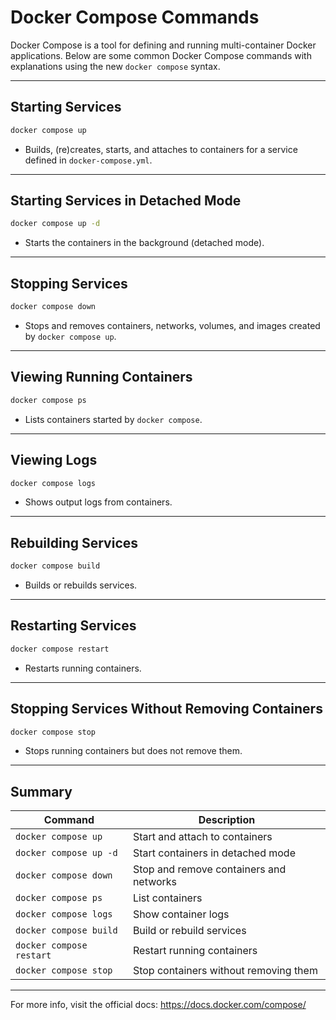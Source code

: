 # Docker Compose Commands

Docker Compose is a tool for defining and running multi-container Docker applications. Below are some common Docker
Compose commands with explanations using the new `docker compose` syntax.

---

## Starting Services

```bash
docker compose up
```

- Builds, (re)creates, starts, and attaches to containers for a service defined in `docker-compose.yml`.

---

## Starting Services in Detached Mode

```bash
docker compose up -d
```

- Starts the containers in the background (detached mode).

---

## Stopping Services

```bash
docker compose down
```

- Stops and removes containers, networks, volumes, and images created by `docker compose up`.

---

## Viewing Running Containers

```bash
docker compose ps
```

- Lists containers started by `docker compose`.

---

## Viewing Logs

```bash
docker compose logs
```

- Shows output logs from containers.

---

## Rebuilding Services

```bash
docker compose build
```

- Builds or rebuilds services.

---

## Restarting Services

```bash
docker compose restart
```

- Restarts running containers.

---

## Stopping Services Without Removing Containers

```bash
docker compose stop
```

- Stops running containers but does not remove them.

---

## Summary

| Command                  | Description                             |
|--------------------------|-----------------------------------------|
| `docker compose up`      | Start and attach to containers          |
| `docker compose up -d`   | Start containers in detached mode       |
| `docker compose down`    | Stop and remove containers and networks |
| `docker compose ps`      | List containers                         |
| `docker compose logs`    | Show container logs                     |
| `docker compose build`   | Build or rebuild services               |
| `docker compose restart` | Restart running containers              |
| `docker compose stop`    | Stop containers without removing them   |

---

For more info, visit the official docs: https://docs.docker.com/compose/
